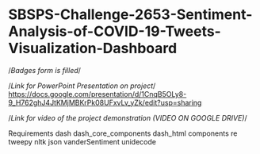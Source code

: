 # SBSPS-Challenge-2653-Sentiment-Analysis-of-COVID-19-Tweets-Visualization-Dashboard

/*Badges form is filled*/

/*Link for PowerPoint Presentation on project*/
https://docs.google.com/presentation/d/1CnqB5OLy8-9_H762ghJ4JtKMjMBKrPk08UFxvLv_yZk/edit?usp=sharing

/*Link for video of the project demonstration (VIDEO ON GOOGLE DRIVE)*/



Requirements
dash
dash_core_components
dash_html components
re
tweepy
nltk
json
vanderSentiment
unidecode

